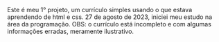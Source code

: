 Este é meu 1° projeto, um currículo simples usando o que estava aprendendo de html e css. 27 de agosto de 2023, iniciei meu estudo na área da programação.
OBS: o currículo está incompleto e com algumas informações erradas, meramente ilustrativo.
